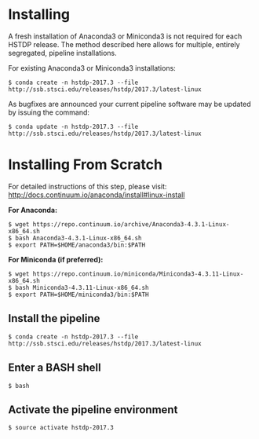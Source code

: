 # Installing

A fresh installation of Anaconda3 or Miniconda3 is not required for each HSTDP release. The method described here allows for multiple, entirely segregated, pipeline installations.

For existing Anaconda3 or Miniconda3 installations:

```
$ conda create -n hstdp-2017.3 --file http://ssb.stsci.edu/releases/hstdp/2017.3/latest-linux
```

As bugfixes are announced your current pipeline software may be updated by issuing the command:

```
$ conda update -n hstdp-2017.3 --file http://ssb.stsci.edu/releases/hstdp/2017.3/latest-linux
```

# Installing From Scratch

For detailed instructions of this step, please visit: http://docs.continuum.io/anaconda/install#linux-install

**For Anaconda:**

```
$ wget https://repo.continuum.io/archive/Anaconda3-4.3.1-Linux-x86_64.sh
$ bash Anaconda3-4.3.1-Linux-x86_64.sh
$ export PATH=$HOME/anaconda3/bin:$PATH
```

**For Miniconda (if preferred):**

```
$ wget https://repo.continuum.io/miniconda/Miniconda3-4.3.11-Linux-x86_64.sh
$ bash Miniconda3-4.3.11-Linux-x86_64.sh
$ export PATH=$HOME/miniconda3/bin:$PATH
```

## Install the pipeline

```
$ conda create -n hstdp-2017.3 --file http://ssb.stsci.edu/releases/hstdp/2017.3/latest-linux
```

## Enter a BASH shell

```
$ bash
```

## Activate the pipeline environment

```
$ source activate hstdp-2017.3
```
